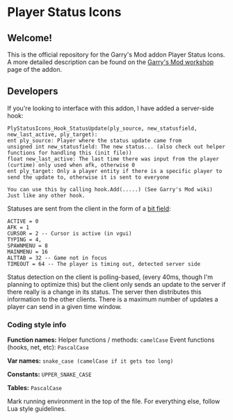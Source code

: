
# Player Status Icons

## Welcome!

This is the official repository for the Garry's Mod addon Player Status Icons.
A more detailed description can be found on the [Garry's Mod workshop](https://steamcommunity.com/sharedfiles/filedetails/?id=2002082140) page of the addon.

## Developers

If you're looking to interface with this addon, I have added a server-side hook:
```
PlyStatusIcons_Hook_StatusUpdate(ply_source, new_statusfield, new_last_active, ply_target):
ent ply_source: Player where the status update came from
unsigned int new_statusfield: The new status... (also check out helper functions for handling this (init file))
float new_last_active: The last time there was input from the player (curtime) only used when afk, otherwise 0
ent ply_target: Only a player entity if there is a specific player to send the update to, otherwise it is sent to everyone

You can use this by calling hook.Add(.....) (See Garry's Mod wiki)
Just like any other hook.
```

Statuses are sent from the client in the form of a [bit field](https://en.wikipedia.org/wiki/Bit_field):
```
ACTIVE = 0
AFK = 1
CURSOR = 2 -- Cursor is active (in vgui)
TYPING = 4,
SPAWNMENU = 8
MAINMENU = 16
ALTTAB = 32 -- Game not in focus
TIMEOUT = 64 -- The player is timing out, detected server side
```
Status detection on the client is polling-based, (every 40ms, though I'm planning to optimize this) but the client only sends an update to the server if there really is a change in its status. The server then distributes this information to the other clients. There is a maximum number of updates a player can send in a given time window.

### Coding style info

**Function names:**
Helper functions / methods: ``camelCase``
Event functions (hooks, net, etc): ``PascalCase``

**Var names:**
``snake_case (camelCase if it gets too long)``

**Constants:**
``UPPER_SNAKE_CASE``

**Tables:**
``PascalCase``

Mark running environment in the top of the file.
For everything else, follow Lua style guidelines.